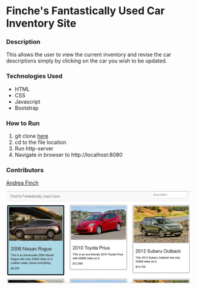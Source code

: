 # Finche's Fantastically Used Car Inventory Site

### Description
This allows the user to view the current inventory and revise the car descriptions simply by clicking on the car you wish to be updated.

### Technologies Used
- HTML
- CSS
- Javascript
- Bootstrap

### How to Run
1. git clone [here](https://github.com/nss-evening-cohort-05/spa-milestone-challenge-aefinch)
1. cd to the file location
1. Run http-server
1. Navigate in browser to http://localhost:8080

### Contributors
[Andrea Finch](https://github.com/aefinch)

![inventory site](./inventorySite.PNG)